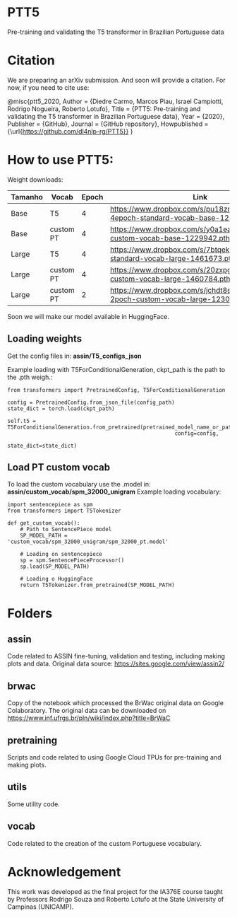 # PTT5
Pre-training and validating the T5 transformer in Brazilian Portuguese data

# Citation
We are preparing an arXiv submission. And soon will provide a citation. For now, if you need to cite use:

@misc{ptt5_2020,
  Author = {Diedre Carmo, Marcos Piau, Israel Campiotti, Rodrigo Nogueira, Roberto Lotufo},
  Title = {PTT5: Pre-training and validating the T5 transformer in Brazilian Portuguese data},
  Year = {2020},
  Publisher = {GitHub},
  Journal = {GitHub repository},
  Howpublished = {\url{https://github.com/dl4nlp-rg/PTT5}}
}

# How to use PTT5:

Weight downloads:

| **Tamanho** | **Vocab** | **Epoch** | **Link** |
| ---         | ---       | ---       | ---      |
| Base        |  T5       |   4       | https://www.dropbox.com/s/pu18znurr6vqbio/ptt5-4epoch-standard-vocab-base-1229941.pth?dl=0   |
| Base        |  custom PT|   4       | https://www.dropbox.com/s/y0a1ea02bivjt60/ptt5-custom-vocab-base-1229942.pth?dl=0  |
| Large       |  T5       |   4       | https://www.dropbox.com/s/7btqekm7mfysdeb/ptt5-standard-vocab-large-1461673.pth?dl=0  |
| Large       |  custom PT|   4       | https://www.dropbox.com/s/20zxpgz7guurn33/ptt5-custom-vocab-large-1460784.pth?dl=0   |
| Large       |  custom PT|   2       | https://www.dropbox.com/s/jchdt8s5iazko8l/ptt5-2poch-custom-vocab-large-1230742.pth?dl=0   |

Soon we will make our model available in HuggingFace.


## Loading weights
Get the config files in: **assin/T5_configs_json**

Example loading with T5ForConditionalGeneration, ckpt_path is the path to the .pth weigh.:

    from transformers import PretrainedConfig, T5ForConditionalGeneration

    config = PretrainedConfig.from_json_file(config_path)
    state_dict = torch.load(ckpt_path)

    self.t5 = T5ForConditionalGeneration.from_pretrained(pretrained_model_name_or_path=None,
                                                         config=config,
                                                         state_dict=state_dict)

## Load PT custom vocab

To load the custom vocabulary use the .model in: **assin/custom_vocab/spm_32000_unigram**
Example loading vocabulary:

    import sentencepiece as spm
    from transformers import T5Tokenizer

    def get_custom_vocab():
        # Path to SentencePiece model
        SP_MODEL_PATH = 'custom_vocab/spm_32000_unigram/spm_32000_pt.model'

        # Loading on sentencepiece
        sp = spm.SentencePieceProcessor()
        sp.load(SP_MODEL_PATH)

        # Loading o HuggingFace
        return T5Tokenizer.from_pretrained(SP_MODEL_PATH)

# Folders

## assin
Code related to ASSIN fine-tuning, validation and testing, including making plots and data.
Original data source: https://sites.google.com/view/assin2/

## brwac
Copy of the notebook which processed the BrWac original data on Google Colaboratory.
The original data can be downloaded on https://www.inf.ufrgs.br/pln/wiki/index.php?title=BrWaC

## pretraining
Scripts and code related to using Google Cloud TPUs for pre-training and making plots.

## utils
Some utility code.

## vocab
Code related to the creation of the custom Portuguese vocabulary.

# Acknowledgement

This work was developed as the final project for the IA376E course taught by Professors Rodrigo Souza and Roberto Lotufo at the State University of Campinas (UNICAMP).
